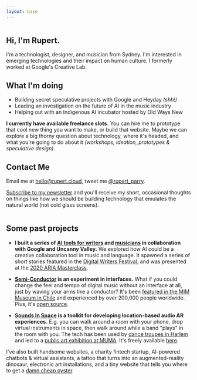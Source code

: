 ```yaml
---
layout: base
---
```


<div class="column">

<section>

# Hi, I'm Rupert.

I'm a technologist, designer, and musician from Sydney. I'm interested in emerging technologies and their impact on human culture. I formerly worked at Google's Creative Lab.

</section>
<section>

## What I'm doing

- Building secret speculative projects with Google and Heyday *(shh!)*
- Leading an investigation on the future of AI in the music industry
- Helping out with an Indigenous AI incubator hosted by Old Ways New

**I currently have available freelance slots.** You can hire me to prototype that cool new thing you want to make, or build that website. Maybe we can explore a big thorny question about technology, where it's headed, and what you're going to do about it <i>(workshops, ideation, prototypes & speculative design)</i>.

</section>
<section>

## Contact Me

Email me at <a href="mailto:hello@rupert.cloud">hello@rupert.cloud</a>, tweet me <a href="https://twitter.com/rupert_parry">@rupert_parry</a>.

<a href="https://docs.google.com/forms/d/e/1FAIpQLSfYWTBINml9-NOjUJ2fzrGvGZgMTuTnkQnwcn4tKgbulEsbwA/viewform?usp=sf_link" target="_blank">Subscribe to my newsletter</a> and you'll receive my short, occasional thoughts on things like how we should be building technology that emulates the natural world (not cold glass screens).

</section>
</div>

<div class="column">
<section>

## Some past projects


<ul class="projects-list">
<li>

**I built a series of [AI tools for writers](https://experiments.withgoogle.com/collection/aiwriting) and [musicians](https://www.youtube.com/watch?v=MbKsRJ5MsnA) in collaboration with Google and Uncanny Valley.** We explored how AI could be a creative collaboration tool in music and language. It spawned a series of short stories featured in the [Digital Writers Festival](https://2019.digitalwritersfestival.com/event/creativity-inside-the-machine/), and was presented at the [2020 ARIA Masterclass](https://www.aria.com.au/awards/news/aria-masterclass-machine-learning-ai-music).

</li>
<li>

**[Semi-Conductor](https://experiments.withgoogle.com/semi-conductor) is an experiment in interfaces.** What if you could change the feel and tempo of digital music without an interface at all, just by waving your arms like a conductor? It's been [featured in the MIM Museum in Chile](https://www.futuro360.com/videos/inteligencia-artificial-ninos-ninas-mim_20190813/) and experienced by over 200,000 people worldwide. Plus, it's [open source](https://github.com/googlecreativelab/semi-conductor).

</li>
<li>

**[Sounds In Space](https://experiments.withgoogle.com/sounds-in-space) is a toolkit for developing location-based audio AR experiences.** E.g. you can walk around a room with your phone, drop virtual instruments in space, then walk around while a band "plays" in the room with you. The tech has been used by [dance troupes in Harlem](https://heidilatskydance.org/displayed) and led to a [public art exhibition at MUMA](https://vimeo.com/393792407). It's freely available [here](https://github.com/googlecreativelab/sounds-in-space).

</li>
</ul>

I've also built handsome websites, a charity fintech startup, AI-powered chatbots & virtual assistants, a tattoo that turns into an augmented-reality dinosaur, electronic art installations, and a tiny website that tells you where to get a [damn cheap oyster](http://oyster.cheap).

</section>
</div>